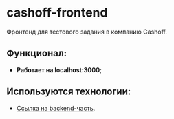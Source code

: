 # cashoff-frontend

Фронтенд для тестового задания в компанию Cashoff.

## Функционал:
* **Работает на localhost:3000**;

## Используются технологии:

* [Ссылка на backend-часть](https://github.com/Maxxnikitin/cashoff-api).
